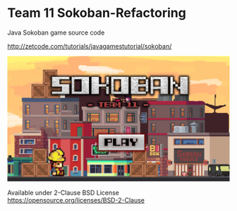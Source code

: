 # Team 11 Sokoban-Refactoring
Java Sokoban game source code

http://zetcode.com/tutorials/javagamestutorial/sokoban/

![Main](main.PNG)

Available under 2-Clause BSD License https://opensource.org/licenses/BSD-2-Clause  
